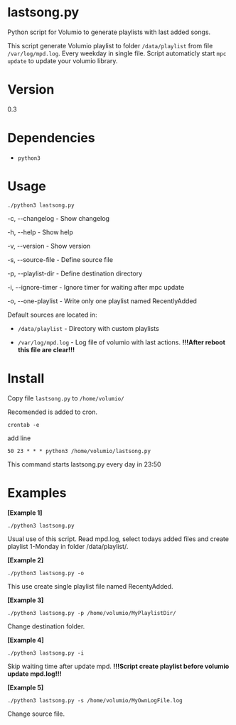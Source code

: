 # lastsong.py
Python script for Volumio to generate playlists with last added songs. 

This script generate Volumio playlist to folder `/data/playlist` from file `/var/log/mpd.log`. Every weekday in single file. Script automaticly start `mpc update` to update your volumio library. 

# Version

0.3

# Dependencies

* `python3`

# Usage

`./python3 lastsong.py`

-c, --changelog - Show changelog 

-h, --help - Show help 

-v, --version - Show version 

-s, --source-file - Define source file 

-p, --playlist-dir - Define destination directory 

-i, --ignore-timer - Ignore timer for waiting after mpc update 

-o, --one-playlist - Write only one playlist named RecentlyAdded 

Default sources are located in: 

* `/data/playlist` - Directory with custom playlists

* `/var/log/mpd.log` - Log file of volumio with last actions. **!!!After reboot this file are clear!!!**

# Install

Copy file `lastsong.py` to `/home/volumio/`

Recomended is added to cron. 

`crontab -e`

add line

`50 23 * * * python3 /home/volumio/lastsong.py`

This command starts lastsong.py every day in 23:50

# Examples

**[Example 1]**

`./python3 lastsong.py`

Usual use of this script. Read mpd.log, select todays added files and create playlist 1-Monday in folder /data/playlist/. 

**[Example 2]**

`./python3 lastsong.py -o`

This use create single playlist file named RecentyAdded. 

**[Example 3]**

`./python3 lastsong.py -p /home/volumio/MyPlaylistDir/`

Change destination folder. 

**[Example 4]**

`./python3 lastsong.py -i`

Skip waiting time after update mpd. **!!!Script create playlist before volumio update mpd.log!!!**

**[Example 5]**

`./python3 lastsong.py -s /home/volumio/MyOwnLogFile.log`

Change source file. 
